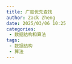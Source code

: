 ```yaml
---
title: 广度优先查找
author: Zack Zheng
date: 2025/03/06 10:25
categories:
 - 数据结构和算法
tags:
 - 数据结构
 - 算法
---
```

